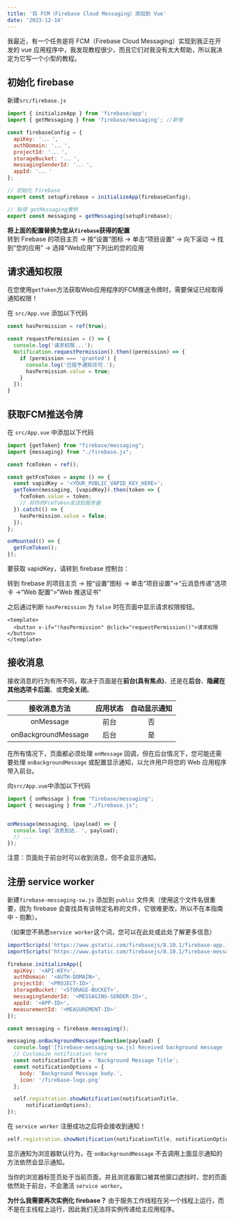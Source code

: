 ```yaml
---
title: '将 FCM（Firebase Cloud Messaging）添加到 Vue'
date: '2023-12-14'
---
```


我最近，有一个任务是将 FCM（Firebase Cloud Messaging）实现到我正在开发的 vue 应用程序中，我发现教程很少，而且它们对我没有太大帮助，所以我决定为它写一个小型的教程。

## 初始化 firebase

新建`src/firebase.js`

```javascript
import { initializeApp } from 'firebase/app';
import { getMessaging } from 'firebase/messaging'; //新增

const firebaseConfig = {
  apiKey: '．．．',
  authDomain: '．．．',
  projectId: '．．．',
  storageBucket: '．．．',
  messagingSenderId: '．．．',
  appId: '．．．'
};

// 初始化 Firebase
export const setupFirebase = initializeApp(firebaseConfig);

// 取得 getMessaging實例
export const messaging = getMessaging(setupFirebase);
```
**将上面的配置替换为您从`firebase`获得的配置**  
转到 Firebase 的项目主页 -> 按“设置”图标 -> 单击“项目设置” -> 向下滚动 -> 找到“您的应用” -> 选择“Web应用”下列出的您的应用

## 请求通知权限

在您使用`getToken`方法获取Web应用程序的FCM推送令牌时，需要保证已经取得通知权限！

在 `src/App.vue` 添加以下代码

```javascript
const hasPermission = ref(true);

const requestPermission = () => {
  console.log('请求权限...');
  Notification.requestPermission().then((permission) => {
    if (permission === 'granted') {
      console.log('已授予通知许可.');
      hasPermission.value = true;
    }
  });
}
```

## 获取FCM推送令牌

在 `src/App.vue` 中添加以下代码

```javascript
import {getToken} from "firebase/messaging";
import {messaging} from "./firebase.js";

const fcmToken = ref();

const getFcmToken = async () => {
  const vapidKey = '<YOUR_PUBLIC_VAPID_KEY_HERE>';
  getToken(messaging, {vapidKey}).then(token => {
    fcmToken.value = token;
    // 将你的FcmToken发送到服务器
  }).catch(() => {
    hasPermission.value = false;
  });
};

onMounted(() => {
  getFcmToken();
});
```
要获取 vapidKey，请转到 firebase 控制台：

转到 firebase 的项目主页 -> 按“设置”图标 -> 单击“项目设置”->“云消息传递”选项卡 ->“Web 配置”>“Web 推送证书”

之后通过判断 `hasPermission` 为 `false` 时在页面中显示请求权限按钮。

```vue
<template>
  <button v-if="!hasPermission" @click="requestPermission()">请求权限</button>
</template>
```

## 接收消息

接收消息的行为有所不同，取决于页面是在**前台(具有焦点)**、还是在**后台**、**隐藏在其他选项卡后面**、或**完全关闭**。


|       接收消息方法        | 应用状态 | 自动显示通知 |
|:-------------------:|:----:|:------:|
|      onMessage      |  前台  |   否    |
| onBackgroundMessage |  后台  |   是    |

在所有情况下，页面都必须处理 `onMessage` 回调，但在后台情况下，您可能还需要处理 `onBackgroundMessage` 或配置显示通知，以允许用户将您的 Web 应用程序带入前台。

向`src/App.vue`中添加以下代码

```javascript
import { onMessage } from "firebase/messaging";
import { messaging } from "./firebase.js";


onMessage(messaging, (payload) => {
  console.log('消息到达. ', payload);
  // ...
});

```
注意：页面处于前台时可以收到消息，但不会显示通知。

## 注册 service worker

新建`firebase-messaging-sw.js` 添加到 `public` 文件夹（使用这个文件名很重要，因为 firebase 会查找具有该特定名称的文件，它很难更改，所以不在本指南中 - 抱歉）。

（如果您不熟悉`service worker`这个词，您可以在此处或此处了解更多信息）

```javascript
importScripts('https://www.gstatic.com/firebasejs/8.10.1/firebase-app.js');
importScripts('https://www.gstatic.com/firebasejs/8.10.1/firebase-messaging.js');

firebase.initializeApp({
  apiKey: '<API-KEY>',
  authDomain: '<AUTH-DOMAIN>',
  projectId: '<PROJECT-ID>',
  storageBucket: '<STORAGE-BUCKET>',
  messagingSenderId: '<MESSAGING-SENDER-ID>',
  appId: '<APP-ID>',
  measurementId: '<MEASUREMENT-ID>'
});

const messaging = firebase.messaging();

messaging.onBackgroundMessage(function(payload) {
  console.log('[firebase-messaging-sw.js] Received background message ', payload);
  // Customize notification here
  const notificationTitle = 'Background Message Title';
  const notificationOptions = {
    body: 'Background Message body.',
    icon: '/firebase-logo.png'
  };

  self.registration.showNotification(notificationTitle,
      notificationOptions);
});
```
在 `service worker` 注册成功之后将会接收到通知！

```javascript
self.registration.showNotification(notificationTitle, notificationOptions);
```
显示通知为浏览器默认行为，在 `onBackgroundMessage` 不去调用上面显示通知的方法依然会显示通知。

当你的浏览器标签页处于当前页面，并且浏览器窗口被其他窗口遮挡时，您的页面依然处于前台，不会激活 `service worker`。

**为什么我需要再次实例化 firebase？**
由于服务工作线程在另一个线程上运行，而不是在主线程上运行，因此我们无法将实例传递给主应用程序。
